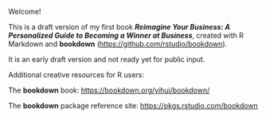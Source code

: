 Welcome! 


This is a draft version of my first book ***Reimagine Your Business:  A Personalized Guide to Becoming a Winner at Business***, created with R Markdown and **bookdown** (https://github.com/rstudio/bookdown). 

It is an early draft version and not ready yet for public input. 

Additional creative resources for R users:

The **bookdown** book: https://bookdown.org/yihui/bookdown/

The **bookdown** package reference site: https://pkgs.rstudio.com/bookdown



